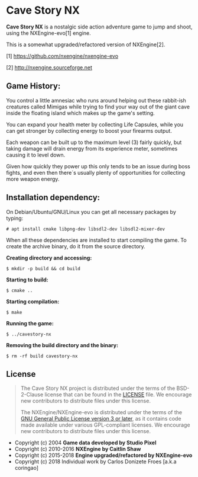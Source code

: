Cave Story NX
=============

**Cave Story NX** is a nostalgic side action adventure game to jump and shoot,
using the NXEngine-evo[1] engine.

This is a somewhat upgraded/refactored version of NXEngine[2].

[1] https://github.com/nxengine/nxengine-evo

[2] http://nxengine.sourceforge.net

**Game History:**
-----------------

You control a little amnesiac who runs around helping out these rabbit-ish
creatures called Mimigas while trying to find your way out of the giant cave
inside the floating island which makes up the game's setting.

You can expand your health meter by collecting Life Capsules, while you can get
stronger by collecting energy to boost your firearms output. 

Each weapon can be built up to the maximum level (3) fairly quickly,
but taking damage will drain energy from its experience meter,
sometimes causing it to level down. 

Given how quickly they power up this only tends to be an issue during
boss fights, and even then there´s usually plenty of opportunities for
collecting more weapon energy.

**Installation dependency:**
----------------------------

On Debian/Ubuntu/GNU/Linux you can get all necessary packages by typing:

    # apt install cmake libpng-dev libsdl2-dev libsdl2-mixer-dev

When all these dependencies are installed to start compiling the game.
To create the archive binary, do it from the source directory.

**Creating directory and accessing:**

    $ mkdir -p build && cd build

**Starting to build:**

    $ cmake ..

**Starting compilation:**

    $ make

**Running the game:**

    $ ../cavestory-nx

**Removing the build directory and the binary:**

    $ rm -rf build cavestory-nx

**License**
-----------
> The Cave Story NX project is distributed under the terms of the BSD-2-Clause
> license that can be found in the [LICENSE](LICENSE) file. 
> We encourage new contributors to distribute files under this license.
>
> The NXEngine/NXEngine-evo is distributed under the terms
> of the [GNU General Public License version 3 or later](src/LICENSE.GPLv3),
> as it contains code made available under various GPL-compliant licenses.
> We encourage new contributors to distribute files under this license.

* Copyright (c) 2004 **Game data developed by Studio Pixel**
* Copyright (c) 2010-2016 **NXEngine by Caitlin Shaw**
* Copyright (c) 2015-2018 **Engine upgraded/refactored by NXEngine-evo**
* Copyright (c) 2018 Individual work by Carlos Donizete Froes [a.k.a coringao]
